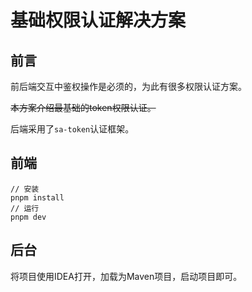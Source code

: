 # 基础权限认证解决方案

## 前言

前后端交互中鉴权操作是必须的，为此有很多权限认证方案。

~~本方案介绍最基础的token权限认证。~~

后端采用了`sa-token`认证框架。

## 前端

```
// 安装
pnpm install
// 运行
pnpm dev
```

## 后台

将项目使用IDEA打开，加载为Maven项目，启动项目即可。